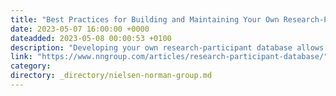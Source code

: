 ```yaml
---
title: "Best Practices for Building and Maintaining Your Own Research-Participant Database"
date: 2023-05-07 16:00:00 +0000
dateadded: 2023-05-08 00:00:53 +0100
description: "Developing your own research-participant database allows you to be efficient in recruiting study participants, enabling you to run more studies with faster turnaround."
link: "https://www.nngroup.com/articles/research-participant-database/"
category:
directory: _directory/nielsen-norman-group.md
---
```

